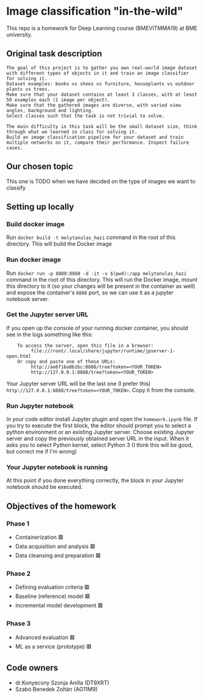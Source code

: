 # Image classification "in-the-wild"

This repo is a homework for Deep Learning course (BMEVITMMA19) at BME university.

## Original task description
```
The goal of this project is to gather you own real-world image dataset with different types of objects in it and train an image classifier for solving it.
Dataset examples: books vs shoes vs furniture, houseplants vs outdoor plants vs trees.
Make sure that your dataset contains at least 3 classes, with at least 50 examples each (1 image per object). 
Make sure that the gathered images are diverse, with varied view angles, background and lighting. 
Select classes such that the task is not trivial to solve.

The main difficulty in this task will be the small dataset size, think through what we learned in class for solving it. 
Build an image classification pipeline for your dataset and train multiple networks on it, compare their performance. Inspect failure cases.
```

## Our chosen topic

This one is TODO when we have decided on the type of images we want to classify

## Setting up locally

### Build docker image
Run ```docker build -t melytanulas_hazi``` command in the root of this directory.
This will build the Docker image

### Run docker image
Run ```docker run -p 8888:8888 -d -it -v $(pwd):/app melytanulas_hazi``` command in the root of this directory.
This will run the Docker image, mount this directory to it (so your changes will be present in the container as well) and expose the container's ```8888``` port, so we can use it as a jupyter notebook server.

### Get the Jupyter server URL
If you open up the console of your running docker container, you should see in the logs something like this:
```
    To access the server, open this file in a browser:
         file:///root/.local/share/jupyter/runtime/jpserver-1-open.html
    Or copy and paste one of these URLs:
         http://ae6f16a8b1bc:8888/tree?token=<YOUR_TOKEN>
         http://127.0.0.1:8888/tree?token=<YOUR_TOKEN>
```

Your Jupyter server URL will be the last one (I prefer this) ```http://127.0.0.1:8888/tree?token=<YOUR_TOKEN>```.
Copy it from the console.

### Run Jupyter notebook
In your code editor install Jupyter plugin and open the ```homework.ipynb``` file.
If you try to execute the first block, the editor should prompt you to select a python environment or an existing Jupyter server.
Choose existing Jupyter server and copy the previously obtained server URL in the input.
When it asks you to select Python kernel, select Python 3 (I think this will be good, but correct me if I'm wrong)

### Your Jupyter notebook is running
At this point if you done everything correctly, the block in your Jupyter notebook should be executed.



## Objectives of the homework
### Phase 1
- Containerization 🟥
- Data acquisition and analysis 🟥
- Data cleansing and preparation 🟥
### Phase 2
- Defining evaluation criteria 🟥
- Baseline (reference) model 🟥
- Incremental model development 🟥
### Phase 3
- Advanced evaluation 🟥
- ML as a service (prototype) 🟥

## Code owners
- dr.Konyecsny Szonja Anilla (DT9XRT)
- Szabó Benedek Zoltán (AG11M9)
